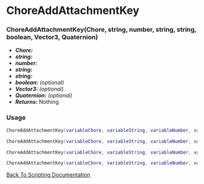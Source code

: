 # ChoreAddAttachmentKey

### ChoreAddAttachmentKey(Chore, string, number, string, string, boolean, Vector3, Quaternion)
- ***Chore:*** 
- ***string:*** 
- ***number:*** 
- ***string:*** 
- ***string:*** 
- ***boolean:*** *(optional)* 
- ***Vector3:*** *(optional)* 
- ***Quaternion:*** *(optional)* 
- ***Returns:*** Nothing

### Usage

```Lua
ChoreAddAttachmentKey(variableChore, variableString, variableNumber, variableString, variableString)
```

```Lua
ChoreAddAttachmentKey(variableChore, variableString, variableNumber, variableString, variableString, variableBoolean)
```

```Lua
ChoreAddAttachmentKey(variableChore, variableString, variableNumber, variableString, variableString, variableBoolean, variableVector3)
```

```Lua
ChoreAddAttachmentKey(variableChore, variableString, variableNumber, variableString, variableString, variableBoolean, variableVector3, variableQuaternion)
```



[Back To Scripting Documentation](../README.md)

